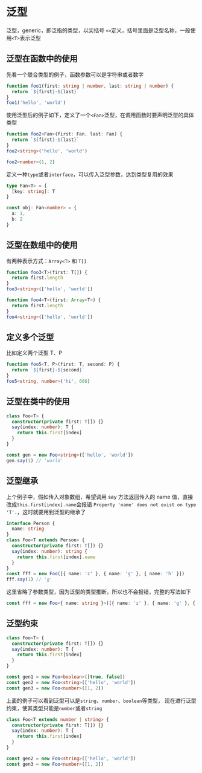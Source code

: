 # 泛型

泛型，generic，即泛指的类型，以尖括号 `<>`定义，括号里面是泛型名称，一般使用`<T>`表示泛型

## 泛型在函数中的使用

先看一个联合类型的例子，函数参数可以是字符串或者数字

```typescript
function foo1(first: string | number, last: string | number) {
  return `${first}-${last}`
}
foo1('hello', 'world')
```

使用泛型后的例子如下，定义了一个`<Fan>`泛型，在调用函数时要声明泛型的具体类型

```typescript
function foo2<Fan>(first: Fan, last: Fan) {
  return `${first}-${last}`
}
foo2<string>('hello', 'world')

foo2<number>(1, 2)
```

定义一种`type`或者`interface`，可以传入泛型参数，达到类型复用的效果

```ts
type Fan<T> = {
  [key: string]: T
}

const obj: Fan<number> = {
  a: 1,
  b: 2
}
```

## 泛型在数组中的使用

有两种表示方式：`Array<T>` 和 `T[]`

```typescript
function foo3<T>(first: T[]) {
  return first.length
}
foo3<string>(['hello', 'world'])

function foo4<T>(first: Array<T>) {
  return first.length
}
foo4<string>(['hello', 'world'])
```

## 定义多个泛型

比如定义两个泛型 T、P

```typescript
function foo5<T, P>(first: T, second: P) {
  return `${first}-${second}`
}
foo5<string, number>('hi', 666)
```

## 泛型在类中的使用

```typescript
class Foo<T> {
  constructor(private first: T[]) {}
  say(index: number): T {
    return this.first[index]
  }
}

const gen = new Foo<string>(['hello', 'world'])
gen.say(1) // 'world'
```

## 泛型继承

上个例子中，假如传入对象数组，希望调用 say 方法返回传入的 name 值，直接改成`this.first[index].name`会报错
`Property 'name' does not exist on type 'T'.`，这时就要用到泛型的继承了

```typescript
interface Person {
  name: string
}
class Foo<T extends Person> {
  constructor(private first: T[]) {}
  say(index: number): string {
    return this.first[index].name
  }
}
const fff = new Foo([{ name: 'z' }, { name: 'g' }, { name: 'h' }])
fff.say(1) // 'g'
```

这里省略了参数类型，因为泛型的类型推断，所以也不会报错，完整的写法如下

```typescript
const fff = new Foo<{ name: string }>([{ name: 'z' }, { name: 'g' }, { name: 'h' }])
```

## 泛型约束

```typescript
class Foo<T> {
  constructor(private first: T[]) {}
  say(index: number): T {
    return this.first[index]
  }
}

const gen1 = new Foo<boolean>([true, false])
const gen2 = new Foo<string>(['hello', 'world'])
const gen3 = new Foo<number>([1, 2])
```

上面的例子可以看到泛型可以是`string`、`number`、`boolean`等类型，
现在进行泛型约束，使其类型只能是`number`或者`string`

```typescript
class Foo<T extends number | string> {
  constructor(private first: T[]) {}
  say(index: number): T {
    return this.first[index]
  }
}

const gen2 = new Foo<string>(['hello', 'world'])
const gen3 = new Foo<number>([1, 2])
```
